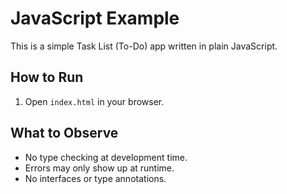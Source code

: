 # JavaScript Example

This is a simple Task List (To-Do) app written in plain JavaScript.

## How to Run
1. Open `index.html` in your browser.

## What to Observe
- No type checking at development time.
- Errors may only show up at runtime.
- No interfaces or type annotations.
